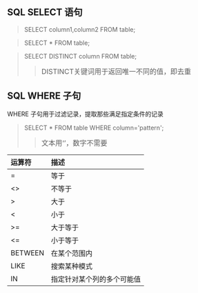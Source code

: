 ## SQL SELECT 语句

> SELECT column1,column2 FROM table;

> SELECT * FROM table;

> SELECT DISTINCT column FROM table;  
>> <font size=3> DISTINCT关键词用于返回唯一不同的值，即去重 </font>

## SQL WHERE 子句
WHERE 子句用于过滤记录，提取那些满足指定条件的记录

> SELECT * FROM table WHERE column='pattern';  
>> <font size=3>文本用‘’，数字不需要</font>  

|  运算符   | 描述  |
|  :----  | :----  |
|=	|等于|
|<>	|不等于|
|>	|大于|
|<	|小于|
|>=	|大于等于|
|<=	|小于等于|
|BETWEEN	|在某个范围内|
|LIKE	|搜索某种模式|
|IN	|指定针对某个列的多个可能值|
